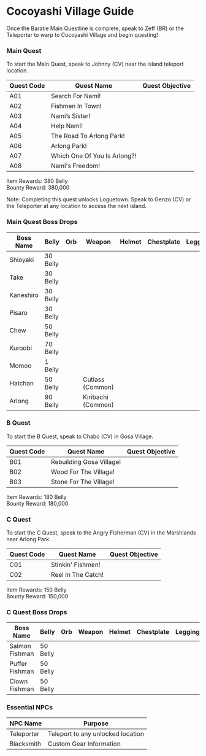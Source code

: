 # Cocoyashi Village Guide

Once the Baratie Main Questline is complete, speak to Zeff (BR) or the Teleporter to warp to Cocoyashi Village and begin questing!

### Main Quest

To start the Main Quest, speak to Johnny (CV) near the island teleport location.

| Quest Code| Quest Name                    | Quest Objective|
|-----------|-----------                    |-----------|
| A01       | Search For Nami!              |           |
| A02       | Fishmen In Town!              |           |
| A03       | Nami’s Sister!                |           |
| A04       | Help Nami!                    |           |
| A05       | The Road To Arlong Park!      |           |
| A06       | Arlong Park!                  |           |
| A07       | Which One Of You Is Arlong?!  |           |
| A08       | Nami's Freedom!               |           |

Item Rewards: 380 Belly<br>
Bounty Reward: 380,000

Note: Completing this quest unlocks Loguetown. Speak to Genzo (CV) or the Teleporter at any location to access the next island.

### Main Quest Boss Drops

| Boss Name         | Belly      | Orb       | Weapon               | Helmet    | Chestplate | Leggings  | Boots     | Other     |
|-----------        |----------- |-----------|-----------           |-----------|----------- |-----------|-----------|-----------|
| Shioyaki          | 30 Belly   |           |                      |           |            |           |           |           |
| Take              | 30 Belly   |           |                      |           |            |           |           |           |
| Kaneshiro         | 30 Belly   |           |                      |           |            |           |           |           |
| Pisaro            | 30 Belly   |           |                      |           |            |           |           |           |
| Chew              | 50 Belly   |           |                      |           |            |           |           |           |
| Kuroobi           | 70 Belly   |           |                      |           |            |           |           |           |
| Momoo             | 1 Belly    |           |                      |           |            |           |           |           |
| Hatchan           | 50 Belly   |           | Cutlass (Common)     |           |            |           |           |           |
| Arlong            | 90 Belly   |           | Kiribachi (Common)   |           |            |           |           |           |

### B Quest

To start the B Quest, speak to Chabo (CV) in Gosa Village.

| Quest Code| Quest Name                | Quest Objective|
|-----------|-----------                |-----------|
| B01       | Rebuilding Gosa Village!  |           |
| B02       | Wood For The Village!     |           |
| B03       | Stone For The Village!    |           |

Item Rewards: 180 Belly<br>
Bounty Reward: 180,000

### C Quest

To start the C Quest, speak to the Angry Fisherman (CV) in the Marshlands near Arlong Park.

| Quest Code| Quest Name        | Quest Objective|
|-----------|-----------        |-----------|
| C01       | Stinkin' Fishmen! |           |
| C02       | Reel In The Catch!|           |

Item Rewards: 150 Belly<br>
Bounty Reward: 150,000

### C Quest Boss Drops

| Boss Name         | Belly      | Orb       | Weapon    | Helmet    | Chestplate | Leggings  | Boots     | Other        |
|-----------        |----------- |-----------|-----------|-----------|----------- |-----------|-----------|-----------   |
| Salmon Fishman    | 50 Belly   |           |           |           |            |           |           | Raw Salmon   |
| Puffer Fishman    | 50 Belly   |           |           |           |            |           |           | Pufferfish   |
| Clown Fishman     | 50 Belly   |           |           |           |            |           |           | Tropical Fish|

### Essential NPCs

| NPC Name         | Purpose                            |
|-------------     |-----------                         |
| Teleporter       | Teleport to any unlocked location  |
| Blacksmith       | Custom Gear Information            |